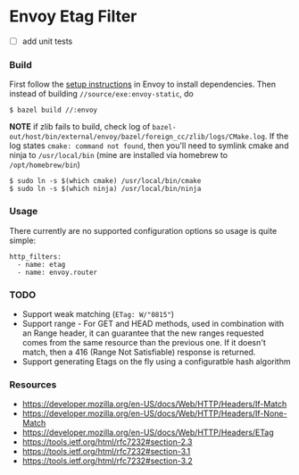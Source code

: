 Envoy Etag Filter
===================

- [ ] add unit tests

### Build
First follow the [setup instructions](https://github.com/envoyproxy/envoy/tree/master/bazel#building-envoy-with-bazel) in Envoy to install dependencies.
Then instead of building `//source/exe:envoy-static`, do
```
$ bazel build //:envoy
```

**NOTE** if zlib fails to build, check log of `bazel-out/host/bin/external/envoy/bazel/foreign_cc/zlib/logs/CMake.log`. If the log states `cmake: command not found`, then you'll need to symlink cmake and ninja to `/usr/local/bin` (mine are installed via homebrew to `/opt/homebrew/bin`)

```
$ sudo ln -s $(which cmake) /usr/local/bin/cmake
$ sudo ln -s $(which ninja) /usr/local/bin/ninja
```


### Usage
There currently are no supported configuration options so usage is quite simple:
```
http_filters:
  - name: etag
  - name: envoy.router
```

### TODO
- Support weak matching (`ETag: W/"0815"`)
- Support range - For GET and HEAD methods, used in combination with an Range header, it can guarantee that the new ranges requested comes from the same resource than the previous one. If it doesn't match, then a 416 (Range Not Satisfiable) response is returned.
- Support generating Etags on the fly using a configuratble hash algorithm


### Resources
- https://developer.mozilla.org/en-US/docs/Web/HTTP/Headers/If-Match
- https://developer.mozilla.org/en-US/docs/Web/HTTP/Headers/If-None-Match
- https://developer.mozilla.org/en-US/docs/Web/HTTP/Headers/ETag
- https://tools.ietf.org/html/rfc7232#section-2.3
- https://tools.ietf.org/html/rfc7232#section-3.1
- https://tools.ietf.org/html/rfc7232#section-3.2

